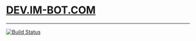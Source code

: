 # [DEV.IM-BOT.COM](http://dev.im-bot.com)
-------------------------------------------------
[![Build Status](https://travis-ci.org/ibotdotout/ibotdotout.github.io.svg?branch=master)](https://travis-ci.org/ibotdotout/ibotdotout.github.io)
